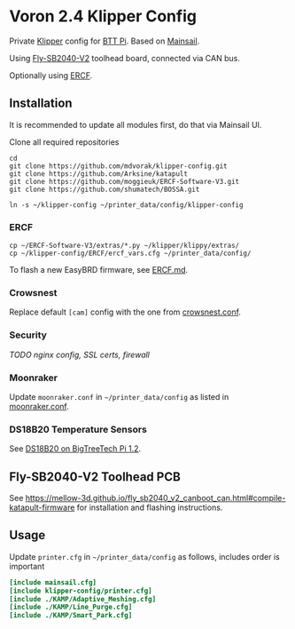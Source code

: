 # Voron 2.4 Klipper Config

Private [Klipper](https://www.klipper3d.org/) config for [BTT Pi](https://github.com/bigtreetech/CB1).
Based on [Mainsail](https://github.com/mainsail-crew/mainsail-config#readme).

Using [Fly-SB2040-V2](https://mellow-3d.github.io/fly_sb2040_v2_general.html) toolhead board, connected via CAN bus.

Optionally using [ERCF](https://github.com/EtteGit/EnragedRabbitProject).

## Installation

It is recommended to update all modules first, do that via Mainsail UI.

Clone all required repositories

```shell
cd
git clone https://github.com/mdvorak/klipper-config.git
git clone https://github.com/Arksine/katapult
git clone https://github.com/moggieuk/ERCF-Software-V3.git
git clone https://github.com/shumatech/BOSSA.git

ln -s ~/klipper-config ~/printer_data/config/klipper-config
```

### ERCF

```shell
cp ~/ERCF-Software-V3/extras/*.py ~/klipper/klippy/extras/
cp ~/klipper-config/ERCF/ercf_vars.cfg ~/printer_data/config/
```

To flash a new EasyBRD firmware, see [ERCF.md](./ERCF.md).

### Crowsnest

Replace default `[cam]` config with the one from [crowsnest.conf](./crowsnest.conf).

### Security

_TODO nginx config, SSL certs, firewall_

### Moonraker

Update `moonraker.conf` in `~/printer_data/config` as listed in [moonraker.conf](./moonraker.conf).

### DS18B20 Temperature Sensors

See [DS18B20 on BigTreeTech Pi 1.2](https://gist.github.com/mdvorak/2fccca3fa9f76f5a2e11e567797c76d6).

## Fly-SB2040-V2 Toolhead PCB

See https://mellow-3d.github.io/fly_sb2040_v2_canboot_can.html#compile-katapult-firmware for installation and
flashing instructions.

## Usage

Update `printer.cfg` in `~/printer_data/config` as follows, includes order is important

```ini
[include mainsail.cfg]
[include klipper-config/printer.cfg]
[include ./KAMP/Adaptive_Meshing.cfg]
[include ./KAMP/Line_Purge.cfg]
[include ./KAMP/Smart_Park.cfg]
```
